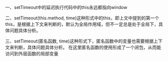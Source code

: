 一、setTimeout中的延迟执行代码中的this永远都指向window

二、setTimeout(this.method, time)这种形式中的this，即上文中提到的第一个this，是根据上下文来判断的，默认为全局作用域，但不一定总是处于全局下，具体问题具体分析。

三、setTimeout(匿名函数, time)这种形式下，匿名函数中的变量也需要根据上下文来判断，具体问题具体分析。
  在这里匿名函数的使用形成了一个闭包，从而能访问到外层函数的局部变量
